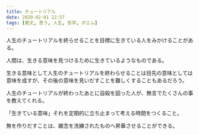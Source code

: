 ```yaml
---
title: チュートリアル
date: 2020-02-01 22:57
tags: [散文, 思う, 人生, 哲学, ポエム]
---
```


人生のチュートリアルを終らせることを目標に生きている人をみかけることがある。

<!--more-->

人間は、生きる意味を見つけるために生きているようなものである。

生きる意味として人生のチュートリアルを終わらせることは目先の意味としては意味を成すが、その後の意味を見いだすことを難しくすることもあるだろう。

人生のチュートリアルが終わったあとに自殺を図った人が、無言でたくさんの事を教えてくれる。

「生きている意味」それを定期的に立ち止まって考える時間をつくること。

無を作りだすことは、雑念を洗練されたものへ昇華させることができる。
